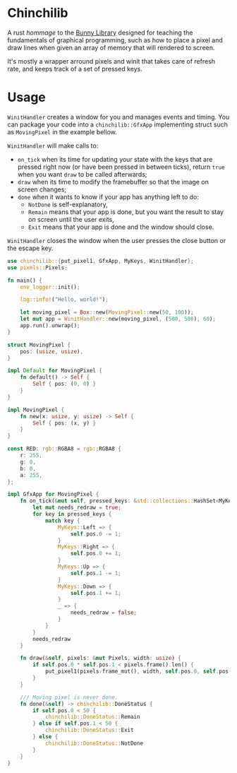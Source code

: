 # Chinchilib

A rust *hommage* to the [Bunny Library](https://github.com/Damdoshi/LibLapin) designed for teaching the fundamentals of graphical programming, such as how to place a pixel and draw lines when given an array of memory that will rendered to screen.

It's mostly a wrapper arround pixels and winit that takes care of refresh rate, and keeps track of a set of pressed keys.

# Usage

`WinitHandler` creates a window for you and manages events and timing. You can package your code into a `chinchilib::GfxApp` implementing struct such as `MovingPixel` in the example bellow.

`WinitHandler` will make calls to:
- `on_tick` when its time for updating your state with the keys that are pressed right now (or have been pressed in between ticks), return `true` when you want `draw` to be called afterwards;
- `draw` when its time to modify the framebuffer so that the image on screen changes;
- `done` when it wants to know if your app has anything left to do:
  - `NotDone` is self-explanatory,
  - `Remain` means that your app is done, but you want the result to stay on screen until the user exits,
  - `Exit` means that your app is done and the window should close.

`WinitHandler` closes the window when the user presses the close button or the escape key.

```rust
use chinchilib::{put_pixel1, GfxApp, MyKeys, WinitHandler};
use pixels::Pixels;

fn main() {
    env_logger::init();

    log::info!("Hello, world!");

    let moving_pixel = Box::new(MovingPixel::new(50, 100));
    let mut app = WinitHandler::new(moving_pixel, (500, 500), 60);
    app.run().unwrap();
}

struct MovingPixel {
    pos: (usize, usize),
}

impl Default for MovingPixel {
    fn default() -> Self {
        Self { pos: (0, 0) }
    }
}

impl MovingPixel {
    fn new(x: usize, y: usize) -> Self {
        Self { pos: (x, y) }
    }
}

const RED: rgb::RGBA8 = rgb::RGBA8 {
    r: 255,
    g: 0,
    b: 0,
    a: 255,
};

impl GfxApp for MovingPixel {
    fn on_tick(&mut self, pressed_keys: &std::collections::HashSet<MyKeys>) -> bool {
        let mut needs_redraw = true;
        for key in pressed_keys {
            match key {
                MyKeys::Left => {
                    self.pos.0 -= 1;
                }
                MyKeys::Right => {
                    self.pos.0 += 1;
                }
                MyKeys::Up => {
                    self.pos.1 -= 1;
                }
                MyKeys::Down => {
                    self.pos.1 += 1;
                }
                _ => {
                    needs_redraw = false;
                }
            }
        }
        needs_redraw
    }

    fn draw(&self, pixels: &mut Pixels, width: usize) {
        if self.pos.0 * self.pos.1 < pixels.frame().len() {
            put_pixel1(pixels.frame_mut(), width, self.pos.0, self.pos.1, RED);
        }
    }

    /// Moving pixel is never done.
    fn done(&self) -> chinchilib::DoneStatus {
        if self.pos.0 < 50 {
            chinchilib::DoneStatus::Remain
        } else if self.pos.1 < 50 {
            chinchilib::DoneStatus::Exit
        } else {
            chinchilib::DoneStatus::NotDone
        }
    }
}
```
